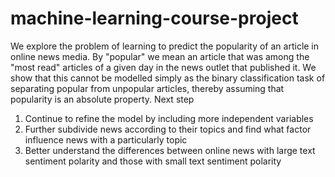# machine-learning-course-project
We explore the problem of learning to predict the popularity of an article in online news media. By "popular" we mean an article that was among the "most read" articles of a given day in the news outlet that published it. We show that this cannot be modelled simply as the binary classification task of separating popular from unpopular articles, thereby assuming that popularity is an absolute property. 
Next step
1)	Continue to refine the model by including more independent variables
2)	Further subdivide news according to their topics and find what factor influence news with a particularly topic
3)	Better understand the differences between online news with large text sentiment polarity and those with small text sentiment polarity
